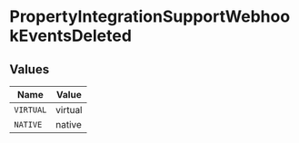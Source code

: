 # PropertyIntegrationSupportWebhookEventsDeleted


## Values

| Name      | Value     |
| --------- | --------- |
| `VIRTUAL` | virtual   |
| `NATIVE`  | native    |